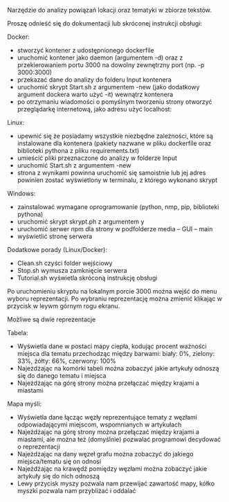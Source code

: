 Narzędzie do analizy powiązań lokacji oraz tematyki w zbiorze tekstów.

Proszę odnieść się do dokumentacji lub skróconej instrukcji obsługi:

Docker: 
- stworzyć kontener z udostępnionego dockerfile
- uruchomić kontener jako daemon (argumentem -d) oraz z przekierowaniem portu 3000 na dowolny zewnętrzny port (np. -p 3000:3000)
- przekazać dane do analizy do folderu Input kontenera
- uruchomić skrypt Start.sh z argumentem -new (jako dodatkowy argument dockera warto użyć -it) wewnątrz kontenera
- po otrzymaniu wiadomości o pomyślnym tworzeniu strony otworzyć przeglądarkę internetową, jako adresu użyć localhost:<numer wybranego portu>

Linux:
- upewnić się że posiadamy wszystkie niezbędne zależności, które są instalowane dla kontenera (pakiety nazwane w pliku dockerfile oraz biblioteki pythona z pliku requirements.txt)
- umieścić pliki przeznaczone do analizy w folderze Input
- uruchomić Start.sh z argumentem -new
- strona z wynikami powinna uruchomić się samoistnie lub jej adres powinien zostać wyświetlony w terminalu, z którego wykonano skrypt

Windows: 
- zainstalować wymagane oprogramowanie (python, nmp, pip, biblioteki pythona)
- uruchomić skrypt skrypt.ph z argumentem y
- uruchomić serwer npm dla strony w podfolderze media – GUI – main
- wyświetlić stronę serwera

Dodatkowe porady (Linux/Docker):
- Clean.sh czyści folder wejściowy 
- Stop.sh wymusza zamknięcie serwera
- Tutorial.sh wyświetla skróconą instrukcję obsługi 

Po uruchomieniu skryptu na lokalnym porcie 3000 można wejść do menu wyboru reprezentacji.
Po wybraniu reprezentację można zmienić klikając w przycisk w leywm górnym rogu ekranu.
  
Możliwe są dwie reprezentacje

Tabela:

* Wyświetla dane w postaci mapy ciepła, kodując procent ważności miejsca dla tematu przechodząc między barwami: biały: 0%, zielony: 33%, żółty: 66%, czerwony: 100%
* Najeżdżając na komórki tabeli można zobaczyć jakie artykuły odnoszą się do danego tematu i miejsca
* Najeżdżając na górę strony można przełączać między krajami a miastami

Mapa myśli:

* Wyświetla dane łącząc węzły reprezentujące tematy z węzłami odpowiadającymi miejscom, wspomnianych w artykułach
* Najeżdżając na górę strony można przełączać między krajami a miastami, ale można też (domyślnie) pozwalać programowi decydować o reprezentacji
* Najeżdżając na dany węzeł grafu można zobaczyć do jakiego miejsca/tematu się on odnosi
* Najeżdżając na krawędź pomiędzy węzłami można zobaczyć jakie artykuły się do nich odnoszą
* Lewy przycisk myszy pozwala nam przewijać zawartość mapy, kółko myszki pozwala nam przybliżać i oddalać
